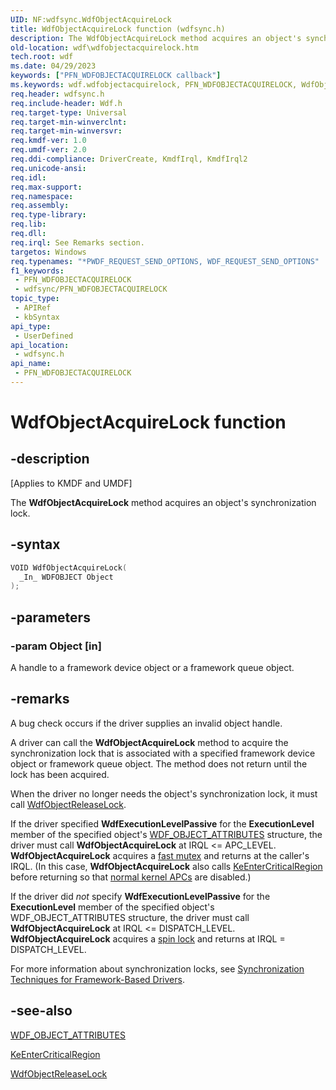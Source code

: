 ```yaml
---
UID: NF:wdfsync.WdfObjectAcquireLock
title: WdfObjectAcquireLock function (wdfsync.h)
description: The WdfObjectAcquireLock method acquires an object's synchronization lock.
old-location: wdf\wdfobjectacquirelock.htm
tech.root: wdf
ms.date: 04/29/2023
keywords: ["PFN_WDFOBJECTACQUIRELOCK callback"]
ms.keywords: wdf.wdfobjectacquirelock, PFN_WDFOBJECTACQUIRELOCK, WdfObjectAcquireLock callback function, WdfObjectAcquireLock, wdfsync/WdfObjectAcquireLock, DFSynchroRef_d6a841c3-cbcb-4072-861a-5666dc2b4b02.xml, kmdf.wdfobjectacquirelock
req.header: wdfsync.h
req.include-header: Wdf.h
req.target-type: Universal
req.target-min-winverclnt: 
req.target-min-winversvr: 
req.kmdf-ver: 1.0
req.umdf-ver: 2.0
req.ddi-compliance: DriverCreate, KmdfIrql, KmdfIrql2
req.unicode-ansi: 
req.idl: 
req.max-support: 
req.namespace: 
req.assembly: 
req.type-library: 
req.lib: 
req.dll: 
req.irql: See Remarks section.
targetos: Windows
req.typenames: "*PWDF_REQUEST_SEND_OPTIONS, WDF_REQUEST_SEND_OPTIONS"
f1_keywords:
 - PFN_WDFOBJECTACQUIRELOCK
 - wdfsync/PFN_WDFOBJECTACQUIRELOCK
topic_type:
 - APIRef
 - kbSyntax
api_type:
 - UserDefined
api_location:
 - wdfsync.h
api_name:
 - PFN_WDFOBJECTACQUIRELOCK
---
```


# WdfObjectAcquireLock function


## -description

<p class="CCE_Message">[Applies to KMDF and UMDF]</p>

The <b>WdfObjectAcquireLock</b> method acquires an object's synchronization lock.

## -syntax

```cpp
VOID WdfObjectAcquireLock(
  _In_ WDFOBJECT Object
);
```
## -parameters


### -param Object [in]

A handle to a framework device object or a framework queue object.


## -remarks

A bug check occurs if the driver supplies an invalid object handle.

A driver can call the <b>WdfObjectAcquireLock</b> method to acquire the synchronization lock that is associated with a specified framework device object or framework queue object. The method does not return until the lock has been acquired.

When the driver no longer needs the object's synchronization lock, it must call <a href="/previous-versions/ff548765(v=vs.85)">WdfObjectReleaseLock</a>.

If the driver specified <b>WdfExecutionLevelPassive</b> for the <b>ExecutionLevel</b> member of the specified object's <a href="..\wdfobject\ns-wdfobject-_wdf_object_attributes.md">WDF_OBJECT_ATTRIBUTES</a> structure, the driver must call <b>WdfObjectAcquireLock</b> at IRQL <= APC_LEVEL. <b>WdfObjectAcquireLock</b> acquires a <a href="/windows-hardware/drivers/kernel/fast-mutexes-and-guarded-mutexes">fast mutex</a> and returns at the caller's IRQL. (In this case, <b>WdfObjectAcquireLock</b> also calls <a href="..\wdm\nf-wdm-keentercriticalregion.md">KeEnterCriticalRegion</a> before returning so that <a href="/windows-hardware/drivers/kernel/types-of-apcs">normal kernel APCs</a> are disabled.)

If the driver did <i>not</i> specify <b>WdfExecutionLevelPassive</b> for the <b>ExecutionLevel</b> member of the specified object's WDF_OBJECT_ATTRIBUTES structure, the driver must call <b>WdfObjectAcquireLock</b> at IRQL <= DISPATCH_LEVEL. <b>WdfObjectAcquireLock</b> acquires a <a href="/windows-hardware/drivers/kernel/spin-locks">spin lock</a> and returns at IRQL = DISPATCH_LEVEL.

For more information about synchronization locks, see <a href="/windows-hardware/drivers/wdf/synchronization-techniques-for-wdf-drivers">Synchronization Techniques for Framework-Based Drivers</a>.

## -see-also

<a href="..\wdfobject\ns-wdfobject-_wdf_object_attributes.md">WDF_OBJECT_ATTRIBUTES</a>

<a href="..\wdm\nf-wdm-keentercriticalregion.md">KeEnterCriticalRegion</a>

<a href="/previous-versions/ff548765(v=vs.85)">WdfObjectReleaseLock</a>

